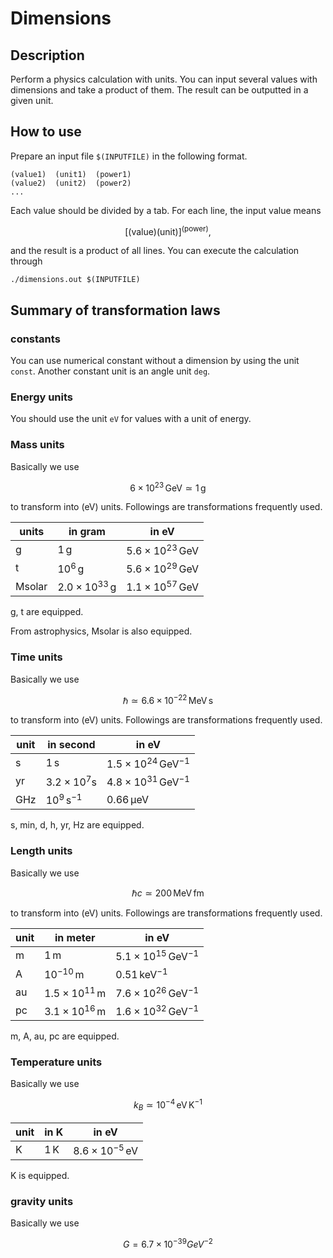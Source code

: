 # Dimensions

## Description

Perform a physics calculation with units.
You can input several values with dimensions and take a product of them.
The result can be outputted in a given unit.

## How to use

Prepare an input file `$(INPUTFILE)` in the following format.

```
(value1)  (unit1)  (power1)
(value2)  (unit2)  (power2)
...
```

Each value should be divided by a tab.
For each line, the input value means

$$
\left[ \mathrm{(value)} \mathrm{(unit)} \right]^{\mathrm{(power)}},
$$

and the result is a product of all lines.
You can execute the calculation through

```
./dimensions.out $(INPUTFILE)
```

## Summary of transformation laws

### constants

You can use numerical constant without a dimension by using the unit `const`.
Another constant unit is an angle unit `deg`.

### Energy units

You should use the unit `eV` for values with a unit of energy.

### Mass units

Basically we use

$$
6\times 10^{23} \,\mathrm{GeV} \simeq 1\,\mathrm{g}
$$

to transform into (eV) units. Followings are transformations frequently used.

units | in gram | in eV
--|---|--
g | $1\,\mathrm{g}$ | $5.6\times 10^{23}\,\mathrm{GeV}$  
t | $10^6\,\mathrm{g}$ | $5.6\times 10^{29}\,\mathrm{GeV}$
Msolar | $2.0 \times 10^{33}\,\mathrm{g}$ | $1.1 \times 10^{57}\,\mathrm{GeV}$

g, t are equipped.

From astrophysics, Msolar is also equipped.

### Time units

Basically we use

``` math
\hbar \simeq 6.6 \times 10^{-22} \,\mathrm{MeV}\,\mathrm{s}
```

to transform into (eV) units.
Followings are transformations frequently used.

unit  |  in second  | in eV
--|--|--
s | $1\,\mathrm{s}$ | $1.5\times 10^{24}\,\mathrm{GeV}^{-1}$
yr | $3.2\times 10^7 \mathrm{s}$ | $4.8\times 10^{31}\,\mathrm{GeV}^{-1}$
GHz | $10^9\,\mathrm{s}^{-1}$ | $0.66\,\mathrm{\mu eV}$

s, min, d, h, yr, Hz are equipped.

### Length units

Basically we use

``` math
\hbar c \simeq 200\,\mathrm{MeV}\,\mathrm{fm}
```
to transform into (eV) units.
Followings are transformations frequently used.

unit | in meter | in eV
--|---|--
m | $1\,\mathrm{m}$ | $5.1\times 10^{15}\,\mathrm{GeV}^{-1}$
A | $10^{-10}\,\mathrm{m}$ | $0.51\,\mathrm{keV}^{-1}$
au | $1.5\times 10^{11}\,\mathrm{m}$ | $7.6\times 10^{26}\,\mathrm{GeV}^{-1}$
pc | $3.1\times 10^{16}\,\mathrm{m}$ | $1.6\times 10^{32}\,\mathrm{GeV}^{-1}$

m, A, au, pc are equipped.

### Temperature units

Basically we use

$$
k_B \simeq 10^{-4}\,\mathrm{eV}\,\mathrm{K}^{-1}
$$

unit | in $\mathrm{K}$ | in eV
--|---|--
K | $1\,\mathrm{K}$ | $8.6\times 10^{-5}\,\mathrm{eV}$

K is equipped.

### gravity units

Basically we use

$$
G = 6.7 \times 10^{-39} GeV^{-2}
$$
